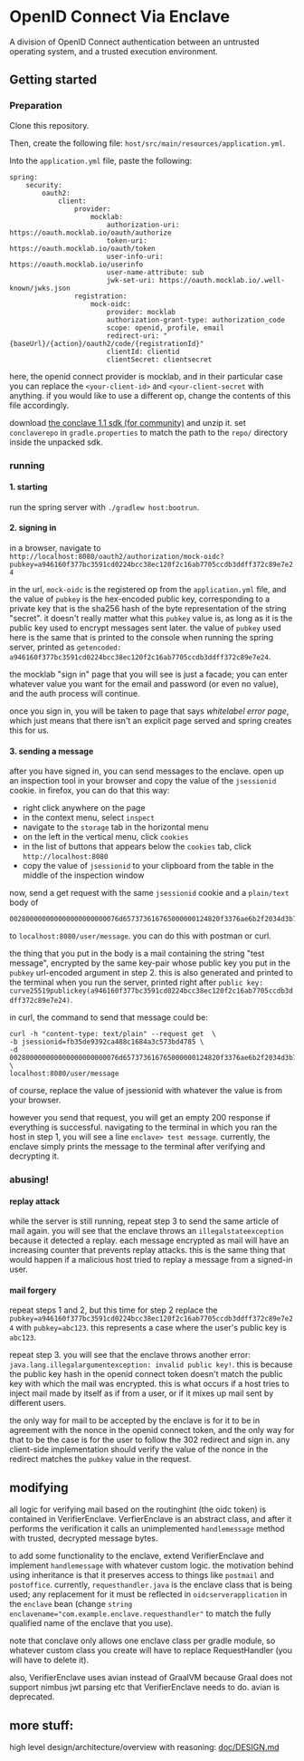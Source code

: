 # OpenID Connect Via Enclave
A division of OpenID Connect authentication between an untrusted operating system, and a trusted execution environment.

## Getting started
### Preparation
Clone this repository.

Then, create the following file: `host/src/main/resources/application.yml`.

Into the `application.yml` file, paste the following:

```
spring:
    security:
        oauth2:
            client:
                provider:
                    mocklab:
                        authorization-uri: https://oauth.mocklab.io/oauth/authorize
                        token-uri: https://oauth.mocklab.io/oauth/token
                        user-info-uri: https://oauth.mocklab.io/userinfo
                        user-name-attribute: sub
                        jwk-set-uri: https://oauth.mocklab.io/.well-known/jwks.json
                registration:
                    mock-oidc:
                        provider: mocklab
                        authorization-grant-type: authorization_code
                        scope: openid, profile, email
                        redirect-uri: "{baseUrl}/{action}/oauth2/code/{registrationId}"
                        clientId: clientid
                        clientSecret: clientsecret
```

here, the openid connect provider is mocklab, and in their particular case you can replace the
`<your-client-id>` and `<your-client-secret` with anything. 
if you would like to use a different op, change the contents of this file accordingly.

download [the conclave 1.1 sdk (for community)](https://conclave.net/get-conclave/)
and unzip it. set `conclaverepo` in `gradle.properties` 
to match the path to the `repo/` directory inside the unpacked sdk.

### running
#### 1. starting
run the spring server with `./gradlew host:bootrun`.

#### 2. signing in
in a browser, navigate to 
`http://localhost:8080/oauth2/authorization/mock-oidc?pubkey=a946160f377bc3591cd0224bcc38ec120f2c16ab7705ccdb3ddff372c89e7e24`

in the url, `mock-oidc` is the registered op from the `application.yml` file, and the value of `pubkey`
is the hex-encoded public key, corresponding to a private key that is the sha256 hash of the byte representation
of the string "secret". 
it doesn't really matter what this `pubkey` value is, as long as it is the public key used to encrypt messages sent later.
the value of `pubkey` used here is the same that is printed to the console when running the spring server,
printed as `getencoded: a946160f377bc3591cd0224bcc38ec120f2c16ab7705ccdb3ddff372c89e7e24`.

the mocklab "sign in" page that you will see is just a facade; 
you can enter whatever value you want for the email and password (or even no value), 
and the auth process will continue.

once you sign in, you will be taken to page that says *whitelabel error page*, 
which just means that there isn't an explicit page served and spring creates this for us.

#### 3. sending a message
after you have signed in, you can send messages to the enclave.
open up an inspection tool in your browser and copy the value of the `jsessionid` cookie.
in firefox, you can do that this way:
* right click anywhere on the page
* in the context menu, select `inspect`
* navigate to the `storage` tab in the horizontal menu
* on the left in the vertical menu, click `cookies`
* in the list of buttons that appears below the `cookies` tab, click `http://localhost:8080`
* copy the value of `jsessionid` to your clipboard from the table in the middle of the inspection window

now, send a get request with the same `jsessionid` cookie and a `plain/text` body of

```
002800000000000000000000076d657373616765000000124820f3376ae6b2f2034d3b7a4b48a77800017190de8aadc3be261cc638233716804dfd899f3469c53d399ad3c5bc16ce5103c04938c9d0986e8f0e713fabf3c418a1688a475d4d1bd8920cec04d77a99c1f2f0df3a1aaf1a8f47f0bf015f19ba12a8b0568022c40ea852d78912018c5007f1002a1490018175f7323d53c66503352063f4dc4944e776b873cef83fa2d8ada709bf926a4fc316094e5bb50d0012b51fbf7db1dae6a5ef536b2887f2f2071a43
```

to `localhost:8080/user/message`. you can do this with postman or curl.

the thing that you put in the body is a mail containing the string "test message", 
encrypted by the same key-pair whose public key you put in the `pubkey` url-encoded argument in step 2. 
this is also generated and printed to the terminal when you run the server,
printed right after `public key: curve25519publickey(a946160f377bc3591cd0224bcc38ec120f2c16ab7705ccdb3ddff372c89e7e24)`.

in curl, the command to send that message could be:
```shell
curl -h "content-type: text/plain" --request get  \
-b jsessionid=fb35de9392ca488c1684a3c573bd4785 \
-d 002800000000000000000000076d657373616765000000124820f3376ae6b2f2034d3b7a4b48a77800017190de8aadc3be261cc638233716804dfd899f3469c53d399ad3c5bc16ce5103c04938c9d0986e8f0e713fabf3c418a1688a475d4d1bd8920cec04d77a99c1f2f0df3a1aaf1a8f47f0bf015f19ba12a8b0568022c40ea852d78912018c5007f1002a1490018175f7323d53c66503352063f4dc4944e776b873cef83fa2d8ada709bf926a4fc316094e5bb50d0012b51fbf7db1dae6a5ef536b2887f2f2071a43 \
localhost:8080/user/message
```
of course, replace the value of jsessionid with whatever the value is from your browser.

however you send that request, you will get an empty 200 response if everything is successful.
navigating to the terminal in which you ran the host in step 1, you will see a line `enclave> test message`.
currently, the enclave simply prints the message to the terminal after verifying and decrypting it.

### abusing!
#### replay attack
while the server is still running, repeat step 3 to send the same article of mail again.
you will see that the enclave throws an `illegalstateexception` because it detected a replay.
each message encrypted as mail will have an increasing counter that prevents replay attacks.
this is the same thing that would happen if a malicious host tried to replay a message from a signed-in user.

#### mail forgery
repeat steps 1 and 2, but this time for step 2 replace the 
`pubkey=a946160f377bc3591cd0224bcc38ec120f2c16ab7705ccdb3ddff372c89e7e24`
with `pubkey=abc123`. this represents a case where the user's public key is `abc123`.

repeat step 3. you will see that the enclave throws another error:
`java.lang.illegalargumentexception: invalid public key!`.
this is because the public key hash in the openid connect token doesn't match the public key with which
the mail was encrypted. this is what occurs if a host tries to inject mail made by itself as if from a user,
or if it mixes up mail sent by different users.

the only way for mail to be accepted by the enclave is for it to be in agreement with the nonce in the openid connect
token, and the only way for that to be the case is for the user to follow the 302 redirect and sign in.
any client-side implementation should verify the value of the nonce in the redirect matches the `pubkey`
value in the request.

## modifying
all logic for verifying mail based on the routinghint (the oidc token) is contained in VerifierEnclave.
VerfierEnclave is an abstract class, and after it performs the verification it calls an unimplemented `handlemessage`
method with trusted, decrypted message bytes.

to add some functionality to the enclave, extend VerifierEnclave and implement `handlemessage` with whatever custom logic.
the motivation behind using inheritance is that it preserves access to things like `postmail` and `postoffice`.
currently, `requesthandler.java` is the enclave class that is being used; any replacement for it must
be reflected in `oidcserverapplication` in the `enclave` bean 
(change `string enclavename="com.example.enclave.requesthandler"` 
to match the fully qualified name of the enclave that you use).

note that conclave only allows one enclave class per gradle module, 
so whatever custom class you create will have to replace RequestHandler (you will have to delete it).

also, VerifierEnclave uses avian instead of GraalVM because Graal does not support nimbus jwt parsing etc
that VerifierEnclave needs to do. avian is deprecated.

## more stuff:
high level design/architecture/overview with reasoning: [doc/DESIGN.md](doc/DESIGN.md)